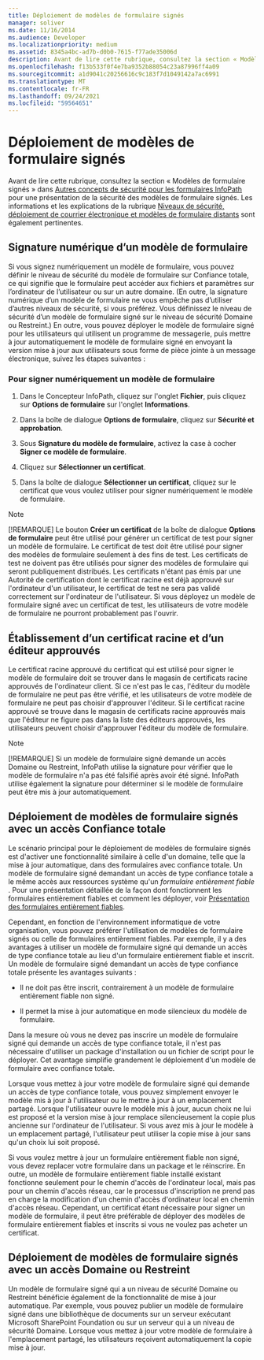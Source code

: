 ```yaml
---
title: Déploiement de modèles de formulaire signés
manager: soliver
ms.date: 11/16/2014
ms.audience: Developer
ms.localizationpriority: medium
ms.assetid: 8345a4bc-ad7b-d0b0-7615-f77ade35006d
description: Avant de lire cette rubrique, consultez la section « Modèles de formulaire signés » dans Autres concepts de sécurité pour les formulaires InfoPath pour une présentation de la sécurité des modèles de formulaire signés. Les informations et les explications de la rubrique Niveaux de sécurité, déploiement de courrier électronique et modèles de formulaire distants sont également pertinentes.
ms.openlocfilehash: f13b533f0f4e7ba9352b88054c23a87996ff4a09
ms.sourcegitcommit: a1d9041c20256616c9c183f7d1049142a7ac6991
ms.translationtype: MT
ms.contentlocale: fr-FR
ms.lasthandoff: 09/24/2021
ms.locfileid: "59564651"
---
```

# <a name="deploying-signed-infopath-form-templates"></a>Déploiement de modèles de formulaire signés

Avant de lire cette rubrique, consultez la section « Modèles de formulaire signés » dans [Autres concepts de sécurité pour les formulaires InfoPath](additional-infopath-form-security-concepts.md) pour une présentation de la sécurité des modèles de formulaire signés. Les informations et les explications de la rubrique [Niveaux de sécurité, déploiement de courrier électronique et modèles de formulaire distants](security-levels-email-deployment-and-remote-form-templates.md) sont également pertinentes. 
  
## <a name="digitally-signing-a-form-template"></a>Signature numérique d’un modèle de formulaire

Si vous signez numériquement un modèle de formulaire, vous pouvez définir le niveau de sécurité du modèle de formulaire sur Confiance totale, ce qui signifie que le formulaire peut accéder aux fichiers et paramètres sur l’ordinateur de l’utilisateur ou sur un autre domaine. (En outre, la signature numérique d’un modèle de formulaire ne vous empêche pas d’utiliser d’autres niveaux de sécurité, si vous préférez. Vous définissez le niveau de sécurité d’un modèle de formulaire signé sur le niveau de sécurité Domaine ou Restreint.) En outre, vous pouvez déployer le modèle de formulaire signé pour les utilisateurs qui utilisent un programme de messagerie, puis mettre à jour automatiquement le modèle de formulaire signé en envoyant la version mise à jour aux utilisateurs sous forme de pièce jointe à un message électronique, suivez les étapes suivantes :
  
### <a name="to-digitally-sign-a-form-template"></a>Pour signer numériquement un modèle de formulaire

1. Dans le Concepteur InfoPath, cliquez sur l'onglet **Fichier**, puis cliquez sur **Options de formulaire** sur l'onglet **Informations**. 
    
2. Dans la boîte de dialogue **Options de formulaire**, cliquez sur **Sécurité et approbation**. 
    
3. Sous **Signature du modèle de formulaire**, activez la case à cocher **Signer ce modèle de formulaire**. 
    
4. Cliquez sur **Sélectionner un certificat**.
    
5. Dans la boîte de dialogue **Sélectionner un certificat**, cliquez sur le certificat que vous voulez utiliser pour signer numériquement le modèle de formulaire. 
    
> [!NOTE]
> [!REMARQUE] Le bouton **Créer un certificat** de la boîte de dialogue **Options de formulaire** peut être utilisé pour générer un certificat de test pour signer un modèle de formulaire. Le certificat de test doit être utilisé pour signer des modèles de formulaire seulement à des fins de test. Les certificats de test ne doivent pas être utilisés pour signer des modèles de formulaire qui seront publiquement distribués. Les certificats n'étant pas émis par une Autorité de certification dont le certificat racine est déjà approuvé sur l'ordinateur d'un utilisateur, le certificat de test ne sera pas validé correctement sur l'ordinateur de l'utilisateur. Si vous déployez un modèle de formulaire signé avec un certificat de test, les utilisateurs de votre modèle de formulaire ne pourront probablement pas l'ouvrir. 
  
## <a name="establishing-a-trusted-root-certificate-and-publisher"></a>Établissement d’un certificat racine et d’un éditeur approuvés

 Le certificat racine approuvé du certificat qui est utilisé pour signer le modèle de formulaire doit se trouver dans le magasin de certificats racine approuvés de l'ordinateur client. Si ce n'est pas le cas, l'éditeur du modèle de formulaire ne peut pas être vérifié, et les utilisateurs de votre modèle de formulaire ne peut pas choisir d'approuver l'éditeur. Si le certificat racine approuvé se trouve dans le magasin de certificats racine approuvés mais que l'éditeur ne figure pas dans la liste des éditeurs approuvés, les utilisateurs peuvent choisir d'approuver l'éditeur du modèle de formulaire. 
  
> [!NOTE]
> [!REMARQUE] Si un modèle de formulaire signé demande un accès Domaine ou Restreint, InfoPath utilise la signature pour vérifier que le modèle de formulaire n'a pas été falsifié après avoir été signé. InfoPath utilise également la signature pour déterminer si le modèle de formulaire peut être mis à jour automatiquement. 
  
## <a name="deploying-signed-form-templates-with-full-trust-access"></a>Déploiement de modèles de formulaire signés avec un accès Confiance totale

Le scénario principal pour le déploiement de modèles de formulaire signés est d'activer une fonctionnalité similaire à celle d'un domaine, telle que la mise à jour automatique, dans des formulaires avec confiance totale. Un modèle de formulaire signé demandant un accès de type confiance totale a le même accès aux ressources système qu'un  *formulaire entièrement fiable*  . Pour une présentation détaillée de la façon dont fonctionnent les formulaires entièrement fiables et comment les déployer, voir [Présentation des formulaires entièrement fiables](understanding-fully-trusted-forms.md).
  
Cependant, en fonction de l'environnement informatique de votre organisation, vous pouvez préférer l'utilisation de modèles de formulaire signés ou celle de formulaires entièrement fiables. Par exemple, il y a des avantages à utiliser un modèle de formulaire signé qui demande un accès de type confiance totale au lieu d'un formulaire entièrement fiable et inscrit. Un modèle de formulaire signé demandant un accès de type confiance totale présente les avantages suivants :
  
- Il ne doit pas être inscrit, contrairement à un modèle de formulaire entièrement fiable non signé.
    
- Il permet la mise à jour automatique en mode silencieux du modèle de formulaire.
    
Dans la mesure où vous ne devez pas inscrire un modèle de formulaire signé qui demande un accès de type confiance totale, il n'est pas nécessaire d'utiliser un package d'installation ou un fichier de script pour le déployer. Cet avantage simplifie grandement le déploiement d'un modèle de formulaire avec confiance totale.
  
Lorsque vous mettez à jour votre modèle de formulaire signé qui demande un accès de type confiance totale, vous pouvez simplement envoyer le modèle mis à jour à l'utilisateur ou le mettre à jour à un emplacement partagé. Lorsque l'utilisateur ouvre le modèle mis à jour, aucun choix ne lui est proposé et la version mise à jour remplace silencieusement la copie plus ancienne sur l'ordinateur de l'utilisateur. Si vous avez mis à jour le modèle à un emplacement partagé, l'utilisateur peut utiliser la copie mise à jour sans qu'un choix lui soit proposé.
  
Si vous voulez mettre à jour un formulaire entièrement fiable non signé, vous devez replacer votre formulaire dans un package et le réinscrire. En outre, un modèle de formulaire entièrement fiable installé existant fonctionne seulement pour le chemin d'accès de l'ordinateur local, mais pas pour un chemin d'accès réseau, car le processus d'inscription ne prend pas en charge la modification d'un chemin d'accès d'ordinateur local en chemin d'accès réseau. Cependant, un certificat étant nécessaire pour signer un modèle de formulaire, il peut être préférable de déployer des modèles de formulaire entièrement fiables et inscrits si vous ne voulez pas acheter un certificat.
  
## <a name="deploying-signed-form-templates-with-domain-or-restricted-access"></a>Déploiement de modèles de formulaire signés avec un accès Domaine ou Restreint

Un modèle de formulaire signé qui a un niveau de sécurité Domaine ou Restreint bénéficie également de la fonctionnalité de mise à jour automatique. Par exemple, vous pouvez publier un modèle de formulaire signé dans une bibliothèque de documents sur un serveur exécutant Microsoft SharePoint Foundation ou sur un serveur qui a un niveau de sécurité Domaine. Lorsque vous mettez à jour votre modèle de formulaire à l'emplacement partagé, les utilisateurs reçoivent automatiquement la copie mise à jour.
  

